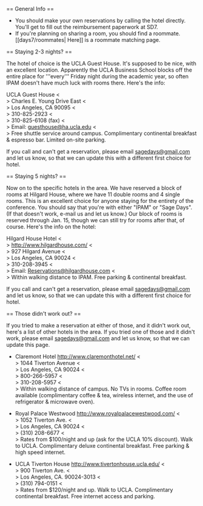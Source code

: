 == General Info ==

 * You should make your own reservations by calling the hotel directly. You'll get to fill out the reimbursement paperwork at SD7. 
 * If you're planning on sharing a room, you should find a roommate. [[days7/roommates| Here]] is a roommate matching page.

== Staying 2-3 nights? ==

The hotel of choice is the UCLA Guest House. It's supposed to be nice, with an excellent location. Apparently the UCLA Business School blocks off the entire place for '''every''' Friday night during the academic year, so often IPAM doesn't have much luck with rooms there. Here's the info:

UCLA Guest House <<BR>>
Charles E. Young Drive East <<BR>>
Los Angeles, CA 90095 <<BR>>
310-825-2923 <<BR>>
310-825-6108 (fax) <<BR>>
Email: guesthouse@ha.ucla.edu <<BR>>
Free shuttle service around campus. Complimentary continental breakfast &
espresso bar. Limited on-site parking.

If you call and can't get a reservation, please email sagedays@gmail.com and let us know, so that we can update this with a different first choice for hotel. 

== Staying 5 nights? ==

Now on to the specific hotels in the area. We have reserved a block of rooms at Hilgard House, where we have 11 double rooms and 4 single rooms. This is an excellent choice for anyone staying for the entirety of the conference. You should say that you're with either "IPAM" or "Sage Days". (If that doesn't work, e-mail us and let us know.) Our block of rooms is reserved through Jan. 15, though we can still try for rooms after that, of course. Here's the info on the hotel:

Hilgard House Hotel <<BR>>
http://www.hilgardhouse.com/ <<BR>>
927 Hilgard Avenue <<BR>>
Los Angeles, CA 90024 <<BR>>
310-208-3945 <<BR>>
Email: Reservations@hilgardhouse.com <<BR>>
Within walking distance to IPAM. Free parking & continental breakfast.

If you call and can't get a reservation, please email sagedays@gmail.com and let us know, so that we can update this with a different first choice for hotel. 

== Those didn't work out? ==

If you tried to make a reservation at either of those, and it didn't work out, here's a list of other hotels in the area. If you tried one of those and it didn't work, please email sagedays@gmail.com and let us know, so that we can update this page.

 * Claremont Hotel
 http://www.claremonthotel.net/ <<BR>>
 1044 Tiverton Avenue <<BR>>
 Los Angeles, CA 90024 <<BR>>
 800-266-5957 <<BR>>
 310-208-5957 <<BR>>
 Within walking distance of campus. No TVs in rooms. Coffee room available
 (complimentary coffee & tea, wireless internet, and the use of refrigerator
 & microwave oven).

 * Royal Palace Westwood
 http://www.royalpalacewestwood.com/ <<BR>>
 1052 Tiverton Ave. <<BR>>
 Los Angeles, CA 90024 <<BR>>
 (310) 208-6677 <<BR>>
 Rates from $100/night and up (ask for the UCLA 10% discount). Walk to UCLA.
 Complimentary deluxe continental breakfast. Free parking & high speed
 internet.

 * UCLA Tiverton House
 http://www.tivertonhouse.ucla.edu/ <<BR>>
 900 Tiverton Ave. <<BR>>
 Los Angeles, CA. 90024-3013 <<BR>>
 (310) 794-0151 <<BR>>
 Rates from $120/night and up. Walk to UCLA. Complimentary continental
 breakfast. Free internet access and parking.
